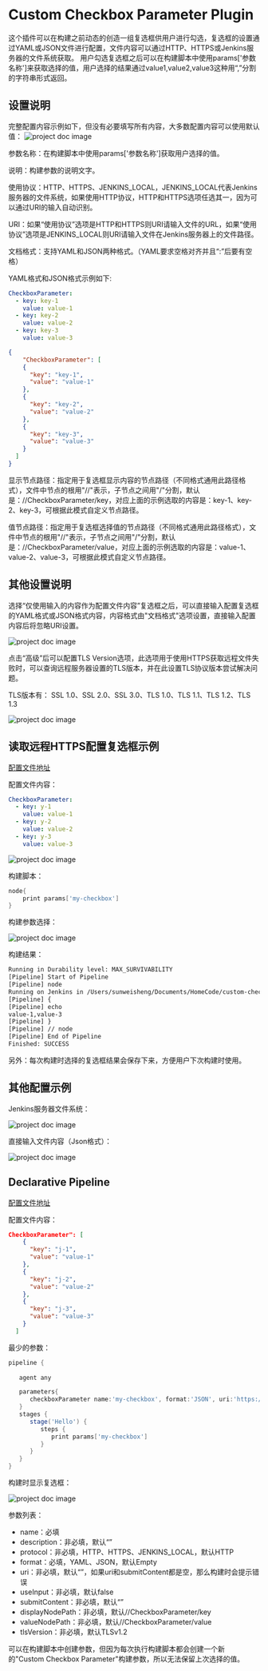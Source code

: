 # Custom Checkbox Parameter Plugin

这个插件可以在构建之前动态的创造一组复选框供用户进行勾选，复选框的设置通过YAML或JSON文件进行配置，文件内容可以通过HTTP、HTTPS或Jenkins服务器的文件系统获取。
用户勾选复选框之后可以在构建脚本中使用params['参数名称']来获取选择的值，用户选择的结果通过value1,value2,value3这种用“,”分割的字符串形式返回。

## 设置说明

完整配置内容示例如下，但没有必要填写所有内容，大多数配置内容可以使用默认值：
![project doc image](images/image-01_zh.png)

参数名称：在构建脚本中使用params['参数名称']获取用户选择的值。

说明：构建参数的说明文字。

使用协议：HTTP、HTTPS、JENKINS_LOCAL，JENKINS_LOCAL代表Jenkins服务器的文件系统，如果使用HTTP协议，HTTP和HTTPS选项任选其一，因为可以通过URI的输入自动识别。

URI：如果“使用协议”选项是HTTP和HTTPS则URI请输入文件的URL，如果“使用协议”选项是JENKINS_LOCAL则URI请输入文件在Jenkins服务器上的文件路径。

文档格式：支持YAML和JSON两种格式。（YAML要求空格对齐并且“:”后要有空格）

YAML格式和JSON格式示例如下:

```yaml
CheckboxParameter:
  - key: key-1
    value: value-1
  - key: key-2
    value: value-2
  - key: key-3
    value: value-3
```

```json
{
    "CheckboxParameter": [
    {
      "key": "key-1",
      "value": "value-1"
    },
    {
      "key": "key-2",
      "value": "value-2"
    },
    {
      "key": "key-3",
      "value": "value-3"
    }
  ]
}
```

显示节点路径：指定用于复选框显示内容的节点路径（不同格式通用此路径格式），文件中节点的根用"//"表示，子节点之间用"/"分割，默认是：//CheckboxParameter/key，对应上面的示例选取的内容是：key-1、key-2、key-3，可根据此模式自定义节点路径。

值节点路径：指定用于复选框选择值的节点路径（不同格式通用此路径格式），文件中节点的根用"//"表示，子节点之间用"/"分割，默认是：//CheckboxParameter/value，对应上面的示例选取的内容是：value-1、value-2、value-3，可根据此模式自定义节点路径。

## 其他设置说明

选择“仅使用输入的内容作为配置文件内容”复选框之后，可以直接输入配置复选框的YAML格式或JSON格式内容，内容格式由"文档格式"选项设置，直接输入配置内容后将忽略URI设置。

![project doc image](images/image-02_zh.png)

点击“高级”后可以配置TLS Version选项，此选项用于使用HTTPS获取远程文件失败时，可以查询远程服务器设置的TLS版本，并在此设置TLS协议版本尝试解决问题。

TLS版本有： SSL 1.0、SSL 2.0、SSL 3.0、TLS 1.0、TLS 1.1、TLS 1.2、TLS 1.3

![project doc image](images/image-03_zh.png)

## 读取远程HTTPS配置复选框示例

[配置文件地址](https://raw.githubusercontent.com/sunweisheng/Jenkins/master/examples/example.yaml)

配置文件内容：

```yaml
CheckboxParameter:
  - key: y-1
    value: value-1
  - key: y-2
    value: value-2
  - key: y-3
    value: value-3
```

![project doc image](images/image-04_zh.png)

构建脚本：

```groovy
node{
    print params['my-checkbox']
}
```

构建参数选择：

![project doc image](images/image-05_zh.png)

构建结果：

```txt
Running in Durability level: MAX_SURVIVABILITY
[Pipeline] Start of Pipeline
[Pipeline] node
Running on Jenkins in /Users/sunweisheng/Documents/HomeCode/custom-checkbox-parameter-plugin/work/workspace/test
[Pipeline] {
[Pipeline] echo
value-1,value-3
[Pipeline] }
[Pipeline] // node
[Pipeline] End of Pipeline
Finished: SUCCESS
```

另外：每次构建时选择的复选框结果会保存下来，方便用户下次构建时使用。

## 其他配置示例

Jenkins服务器文件系统：

![project doc image](images/image-06_zh.png)

直接输入文件内容（Json格式）：

![project doc image](images/image-07_zh.png)

## Declarative Pipeline

[配置文件地址](https://raw.githubusercontent.com/sunweisheng/Jenkins/master/examples/example.json)

配置文件内容：

```json
CheckboxParameter": [
    {
      "key": "j-1",
      "value": "value-1"
    },
    {
      "key": "j-2",
      "value": "value-2"
    },
    {
      "key": "j-3",
      "value": "value-3"
    }
  ]
```

最少的参数：

```groovy
pipeline {
    
   agent any

   parameters{
      checkboxParameter name:'my-checkbox', format:'JSON', uri:'https://raw.githubusercontent.com/sunweisheng/Jenkins/master/examples/example.json'
   }
   stages {
      stage('Hello') {
         steps {
            print params['my-checkbox']
         }
      }
   }
}
```

构建时显示复选框：

![project doc image](images/image-08_zh.png)

参数列表：

- name：必填
- description：非必填，默认“”
- protocol：非必填，HTTP、HTTPS、JENKINS_LOCAL，默认HTTP
- format：必填，YAML、JSON，默认Empty
- uri：非必填，默认“”，如果uri和submitContent都是空，那么构建时会提示错误
- useInput：非必填，默认false
- submitContent：非必填，默认“”
- displayNodePath：非必填，默认//CheckboxParameter/key
- valueNodePath：非必填，默认//CheckboxParameter/value
- tlsVersion：非必填，默认TLSv1.2

可以在构建脚本中创建参数，但因为每次执行构建脚本都会创建一个新的"Custom Checkbox Parameter"构建参数，所以无法保留上次选择的值。
